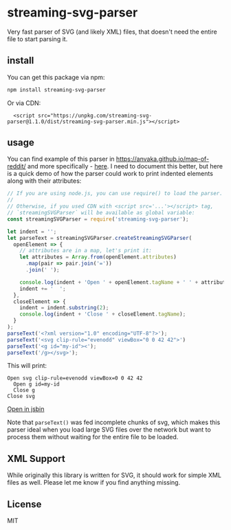 # streaming-svg-parser

Very fast parser of SVG (and likely XML) files, that doesn't need the entire file to start
parsing it.

## install

You can get this package via npm:

``` sh
npm install streaming-svg-parser
```

Or via CDN:

```
  <script src="https://unpkg.com/streaming-svg-parser@1.1.0/dist/streaming-svg-parser.min.js"></script>
```

## usage

You can find example of this parser in https://anvaka.github.io/map-of-reddit/ and 
more specifically - [here](https://github.com/anvaka/map-of-reddit/blob/756ece61fdf246be10076994f7f5876a7af002e8/src/lib/createSVGLoader.js#L10).
I need to document this better, but here is a quick demo of how the parser could
work to print indented elements along with their attributes:

``` js
// If you are using node.js, you can use require() to load the parser.
// 
// Otherwise, if you used CDN with <script src='...'></script> tag,
// `streamingSVGParser` will be available as global variable:
const streamingSVGParser = require('streaming-svg-parser');

let indent = '';
let parseText = streamingSVGParser.createStreamingSVGParser(
  openElement => {
    // attributes are in a map, let's print it:
    let attributes = Array.from(openElement.attributes)
      .map(pair => pair.join('='))
      .join(' ');

    console.log(indent + 'Open ' + openElement.tagName + ' ' + attributes);
    indent += '  ';
  },
  closeElement => {
    indent = indent.substring(2);
    console.log(indent + 'Close ' + closeElement.tagName);
  }
);
parseText('<?xml version="1.0" encoding="UTF-8"?>');
parseText('<svg clip-rule="evenodd" viewBox="0 0 42 42">')
parseText('<g id="my-id"><');
parseText('/g></svg>');
```

This will print:

```
Open svg clip-rule=evenodd viewBox=0 0 42 42
  Open g id=my-id
  Close g
Close svg
```

[Open in jsbin](https://jsbin.com/pikilibadu/2/edit?html,js,output)

Note that `parseText()` was fed incomplete chunks of svg, which makes this parser
ideal when you load large SVG files over the network but want to process them without
waiting for the entire file to be loaded.

## XML Support

While originally this library is written for SVG, it should work for simple XML files 
as well. Please let me know if you find anything missing.

## License

MIT